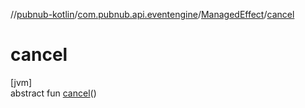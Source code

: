 //[pubnub-kotlin](../../../index.md)/[com.pubnub.api.eventengine](../index.md)/[ManagedEffect](index.md)/[cancel](cancel.md)

# cancel

[jvm]\
abstract fun [cancel](cancel.md)()
